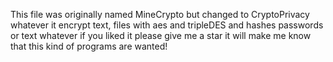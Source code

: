 This file was originally named MineCrypto but changed to CryptoPrivacy whatever it encrypt text, files with aes and tripleDES and hashes passwords or text whatever if you liked it please give me a star it will make me know that this kind of programs are wanted!
